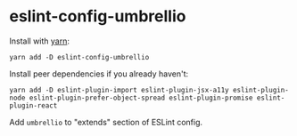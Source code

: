 # eslint-config-umbrellio

Install with [yarn](https://github.com/yarnpkg/yarn/):

```
yarn add -D eslint-config-umbrellio
```

Install peer dependencies if you already haven't:

```
yarn add -D eslint-plugin-import eslint-plugin-jsx-a11y eslint-plugin-node eslint-plugin-prefer-object-spread eslint-plugin-promise eslint-plugin-react
```

Add `umbrellio` to "extends" section of ESLint config.
